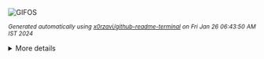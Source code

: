 <div align="justify">
<picture>
    <source media="(prefers-color-scheme: dark)" srcset="https://i.ibb.co/xFd8nMx/output-gif.gif">
    <source media="(prefers-color-scheme: light)" srcset="https://i.ibb.co/xFd8nMx/output-gif.gif">
    <img alt="GIFOS" src="https://i.ibb.co/xFd8nMx/output-gif.gif">
</picture>

<sub><i>Generated automatically using [x0rzavi/github-readme-terminal](https://github.com/x0rzavi/github-readme-terminal) on Fri Jan 26 06:43:50 AM IST 2024</i></sub>

<details>
<summary>More details</summary>

</details>
</div>

<!-- Image deletion URL: https://ibb.co/tLFP0bV/1647ef7999cd495ff8b8f81ede9e357c -->
